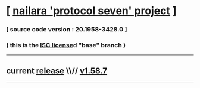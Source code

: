 
# [ [nailara 'protocol seven' project](http://src.nailara.net/) ]

### [ source code version : 20.1958-3428.0 ]

### ( this is the [ISC license](license)d "base" branch )
---
## current [release](https://github.com/anotherlink/nailara/releases) \\\\// [v1.58.7](https://github.com/anotherlink/nailara/releases/tag/v1.58.7)
---
